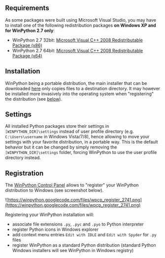 ## Requirements ##

As some packages were built using Microsoft Visual Studio, you may have to install one of the following redistribution packages **on Windows XP and for WinPython 2.7 only**:
  * WinPython 2.7 32bit: [Microsoft Visual C++ 2008 Redistributable Package (x86)](http://www.microsoft.com/en-us/download/details.aspx?id=29)
  * WinPython 2.7 64bit: [Microsoft Visual C++ 2008 Redistributable Package (x64)](http://www.microsoft.com/en-us/download/details.aspx?id=15336)

## Installation ##

WinPython being a portable distribution, the main installer that can be downloaded [here](https://code.google.com/p/winpython/downloads/list) only copies files to a destination directory. It may however be installed more invasively into the operating system when "registering" the distribution (see [below](https://code.google.com/p/winpython/wiki/Installation#Registration)).

## Settings ##

All installed Python packages store their settings in `[WINPYTHON_DIR]\settings` instead of user profile directory (e.g. `C:\Users\username` in Windows Vista/7/8), hence allowing to move your settings with your favorite distribution, in a portable way. This is the default behavior but it can be changed by simply removing the `[WINPYTHON_DIR]\settings` folder, forcing WinPython to use the user profile directory instead.

## Registration ##

The [WinPython Control Panel](ControlPanel.md) allows to "register" your WinPython distribution to Windows (see screenshot below).

![https://winpython.googlecode.com/files/wpcp_register_2741.png](https://winpython.googlecode.com/files/wpcp_register_2741.png)

Registering your WinPython installation will:
  * associate file extensions `.py`, `.pyc` and `.pyo` to Python interpreter
  * register Python icons in Windows explorer
  * add context menu entries `Edit with IDLE` and `Edit with Spyder` for `.py` files
  * register WinPython as a standard Python distribution (standard Python Windows installers will see WinPython in Windows registry)